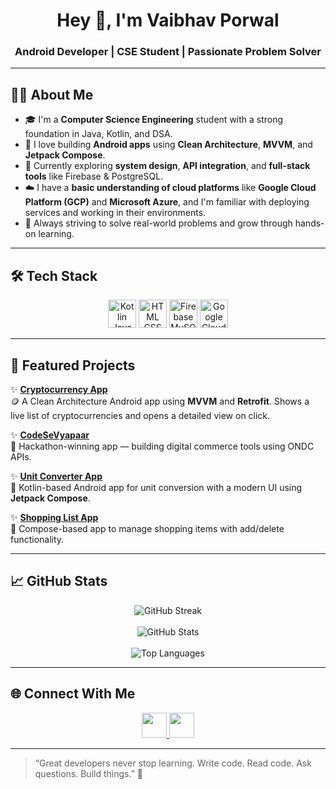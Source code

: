 <h1 align="center">Hey 👋, I'm Vaibhav Porwal</h1>
<h3 align="center">Android Developer | CSE Student | Passionate Problem Solver</h3>

---

## 🧑‍💻 About Me

- 🎓 I'm a **Computer Science Engineering** student with a strong foundation in Java, Kotlin, and DSA.
- 📱 I love building **Android apps** using **Clean Architecture**, **MVVM**, and **Jetpack Compose**.
- 🌱 Currently exploring **system design**, **API integration**, and **full-stack tools** like Firebase & PostgreSQL.
- ☁️ I have a **basic understanding of cloud platforms** like **Google Cloud Platform (GCP)** and **Microsoft Azure**, and I'm familiar with deploying services and working in their environments.
- 🚀 Always striving to solve real-world problems and grow through hands-on learning.

---

## 🛠️ Tech Stack

<p align="center">
  <img src="https://skillicons.dev/icons?i=kotlin,java,cpp,androidstudio" height="45" alt="Kotlin Java C++ Android Studio"/>
  <img src="https://skillicons.dev/icons?i=html,css" height="45" alt="HTML CSS"/>
  <img src="https://skillicons.dev/icons?i=firebase,mysql,postgres" height="45" alt="Firebase MySQL PostgreSQL"/>
  <img src="https://skillicons.dev/icons?i=gcp,azure" height="45" alt="Google Cloud Azure"/>
</p>

---

## 📱 Featured Projects

✨ [**Cryptocurrency App**](https://github.com/vaibhavporwal01/your-crypto-app-repo)  
🪙 A Clean Architecture Android app using **MVVM** and **Retrofit**. Shows a live list of cryptocurrencies and opens a detailed view on click.  

✨ [**CodeSeVyapaar**](https://github.com/vaibhavporwal01/CodeSeVyapaar)  
🏬 Hackathon-winning app — building digital commerce tools using ONDC APIs.

✨ [**Unit Converter App**](https://github.com/vaibhavporwal01/UnitConvertorBasicApp)  
📏 Kotlin-based Android app for unit conversion with a modern UI using **Jetpack Compose**.

✨ [**Shopping List App**](https://github.com/vaibhavporwal01/MyShoppingListApp)  
🛒 Compose-based app to manage shopping items with add/delete functionality.

---

## 📈 GitHub Stats

<p align="center">
  <img src="https://github-readme-streak-stats.herokuapp.com/?user=vaibhavporwal01&theme=radical&hide_border=true" alt="GitHub Streak"/>
  <br><br>
  <img src="https://github-readme-stats.vercel.app/api?username=vaibhavporwal01&show_icons=true&theme=radical&hide_border=true" alt="GitHub Stats" />
  <br><br>
  <img src="https://github-readme-stats.vercel.app/api/top-langs/?username=vaibhavporwal01&layout=compact&theme=radical&hide_border=true" alt="Top Languages"/>
</p>

---

## 🌐 Connect With Me

<p align="center">
  <a href="https://www.linkedin.com/in/vaibhav-porwal-4b219028a/" target="_blank">
    <img src="https://skillicons.dev/icons?i=linkedin" height="40" />
  </a>
  <a href="mailto:vaibhavporwal135@gmail.com" target="_blank">
    <img src="https://skillicons.dev/icons?i=gmail" height="40" />
  </a>
</p>

---

> “Great developers never stop learning. Write code. Read code. Ask questions. Build things.” 🚀
